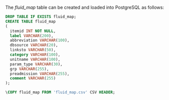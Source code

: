 The *fluid_map* table can be created and loaded into PostgreSQL as follows:

```sql
DROP TABLE IF EXISTS fluid_map;
CREATE TABLE fluid_map
(
  itemid INT NOT NULL,
  label VARCHAR(200),
  abbreviation VARCHAR(100),
  dbsource VARCHAR(20),
  linksto VARCHAR(50),
  category VARCHAR(100),
  unitname VARCHAR(100),
  param_type VARCHAR(30),
  grp VARCHAR(255),
  preadmission VARCHAR(255),
  comment VARCHAR(255)
);

\COPY fluid_map FROM 'fluid_map.csv' CSV HEADER;
```